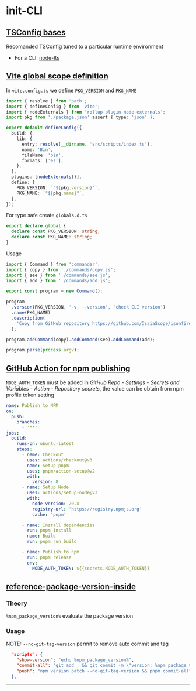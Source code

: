
# init-CLI

## [TSConfig bases](https://github.com/tsconfig/bases)

Recomanded TSConfig tuned to a particular runtime environment

- For a CLI: [node-lts](https://github.com/tsconfig/bases/blob/main/bases/node-lts.json)

## [Vite global scope definition](https://www.reddit.com/r/sveltejs/comments/14o51w3/comment/jqc8jy8/?share_id=D_K34qhC4AUaDOgdgV-Nr)

In `vite.config.ts` we define `PKG_VERSION` and `PKG_NAME`

```ts
import { resolve } from 'path';
import { defineConfig } from 'vite';
import { nodeExternals } from 'rollup-plugin-node-externals';
import pkg from './package.json' assert { type: 'json' };

export default defineConfig({
  build: {
    lib: {
      entry: resolve(__dirname, 'src/scripts/index.ts'),
      name: 'Bin',
      fileName: 'bin',
      formats: ['es'],
    },
  },
  plugins: [nodeExternals()],
  define: {
    PKG_VERSION: `"${pkg.version}"`,
    PKG_NAME: `"${pkg.name}"`,
  },
});
```

For type safe create `globals.d.ts`

```ts
export declare global {
  declare const PKG_VERSION: string;
  declare const PKG_NAME: string;
}
```

Usage

```ts
import { Command } from 'commander';
import { copy } from './commands/copy.js';
import { see } from './commands/see.js';
import { add } from './commands/add.js';

export const program = new Command();

program
  .version(PKG_VERSION, '-v, --version', 'check CLI version')
  .name(PKG_NAME)
  .description(
    'Copy from GitHub repository https://github.com/IsaiaScope/isonfireCLI'
  );

program.addCommand(copy).addCommand(see).addCommand(add);

program.parse(process.argv);
```

## [GitHub Action for npm publishing](https://github.com/devopshint/publish_to_npm_using_github_actions/blob/main/.github/workflows/publish.yml)

`NODE_AUTH_TOKEN` must be added in _GitHub Repo - Settings - Secrets and Variables - Action - Repository secrets_, the value can be obtain from npm profile token setting

```yml
name: Publish to NPM
on:
  push:
    branches:
      - '**'
jobs:
  build:
    runs-on: ubuntu-latest
    steps:
      - name: Checkout
        uses: actions/checkout@v3
      - name: Setup pnpm
        uses: pnpm/action-setup@v2
        with:
          version: 8
      - name: Setup Node
        uses: actions/setup-node@v3
        with:
          node-version: 20.x
          registry-url: 'https://registry.npmjs.org'
          cache: 'pnpm'

      - name: Install dependencies
        run: pnpm install
      - name: Build
        run: pnpm run build

      - name: Publish to npm
        run: pnpm release
        env:
          NODE_AUTH_TOKEN: ${{secrets.NODE_AUTH_TOKEN}}
```

## [reference-package-version-inside](https://stackoverflow.com/questions/48609931/how-can-i-reference-package-version-in-npm-script)

### Theory

`%npm_package_version%` evaluate the package version

### Usage

NOTE: `--no-git-tag-version` permit to remove auto commit and tag

```json
  "scripts": {
    "show-version": "echo %npm_package_version%",
    "commit-all": "git add . && git commit -m \"version: %npm_package_version%\" && git push",
    "push": "npm version patch --no-git-tag-version && pnpm commit-all"
  },
```

---

